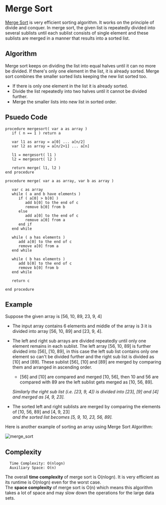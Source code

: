 # Merge Sort

[Merge Sort](https://en.wikipedia.org/wiki/Merge_sort) is very efficient sorting algorithm. It works on the principle of divide and conquer. In merge sort, the given list is repeatedly divided into several
sublists until each sublist consists of single element and these sublists are merged in a manner that results into a sorted list.

## Algorithm
Merge sort keeps on dividing the list into equal halves until it can no more be divided. If there's only one element in the list, it is already sorted. 
Merge sort combines the smaller sorted lists keeping the new list sorted too.

* If there is only one element in the list it is already sorted.
* Divide the list repeatedly into two halves until it cannot be divided further.
* Merge the smaller lists into new list in sorted order.


## Psuedo Code
```
procedure mergesort( var a as array )
   if ( n == 1 ) return a

   var l1 as array = a[0] ... a[n/2]
   var l2 as array = a[n/2+1] ... a[n]

   l1 = mergesort( l1 )
   l2 = mergesort( l2 )

   return merge( l1, l2 )
end procedure

procedure merge( var a as array, var b as array )

   var c as array
   while ( a and b have elements )
      if ( a[0] > b[0] )
         add b[0] to the end of c
         remove b[0] from b
      else
         add a[0] to the end of c
         remove a[0] from a
      end if
   end while
   
   while ( a has elements )
      add a[0] to the end of c
      remove a[0] from a
   end while
   
   while ( b has elements )
      add b[0] to the end of c
      remove b[0] from b
   end while
   
   return c
	
end procedure
```

## Example
Suppose the given array is [56, 10, 89, 23, 9, 4]

* The input array contains 6 elements and middle of the array is 3 it is divided into array [56, 10, 89] and [23, 9, 4].

* The left and right sub arrays are divided repeatedly until only one element remains in each sublist.
The left array [56, 10, 89] is further divided into [56], [10, 89], in this case the left sub list contains only one element so can't be divided further and the right sub list is divided as [10] and [89].
These sublist [56], [10] and [89] are merged by comparing them and arranged in ascending order.
  - [56] and [10] are compared and merged [10, 56], then 10 and 56 are compared with 89 are the left sublist gets merged as [10, 56, 89].

  *Similarly the right sub list (i.e. [23, 9, 4]) is divided into [23], [9] and [4] and merged as [4, 9, 23].*
    
* The sorted left and right sublists are merged by comparing the elements of [10, 56, 89] and [4, 9, 23] </br>
 *and the sorted list becomes [5, 9, 10, 23, 56, 89].*</br>
 
 Here is another example of sorting an array using Merge Sort Algorithm:

![merge_sort](https://user-images.githubusercontent.com/55757584/96385094-3d47d980-11af-11eb-9f55-c3b2699bbf9b.png)

## Complexity
```
  Time Complexity: O(nlogn)
  Auxiliary Space: O(n)
```
The overall <strong> time complexity </strong> of merge sort is O(nlogn). It is very efficient as its runtime is O(nlogn) even for the worst case.</br>
The <strong> space complexity </strong> of merge sort is O(n) which means this algorithm takes a lot of space and may slow down the operations for the large data sets.
